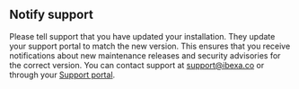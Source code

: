 ## Notify support

Please tell support that you have updated your installation. They update your support portal to match the new version.
This ensures that you receive notifications about new maintenance releases and security advisories for the correct version.
You can contact support at support@ibexa.co or through your [Support portal](https://support.ibexa.co).

